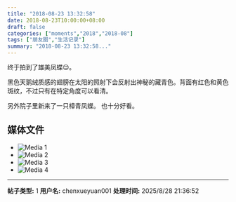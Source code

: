 ```yaml
---
title: "2018-08-23 13:32:58"
date: 2018-08-23T10:00:00+08:00
draft: false
categories: ["moments","2018","2018-08"]
tags: ["朋友圈","生活记录"]
summary: "2018-08-23 13:32:58..."
---
```


终于拍到了雄美凤蝶😌。

黑色天鹅绒质感的翅膀在太阳的照射下会反射出神秘的藏青色。背面有红色和黄色斑纹，不过只有在特定角度可以看清。

另外院子里新来了一只樟青凤蝶。
也十分好看。

## 媒体文件

- ![Media 1](/Moments/photos/2018-08-23/201808231332580.jpg)
- ![Media 2](/Moments/photos/2018-08-23/201808231332581.jpg)
- ![Media 3](/Moments/photos/2018-08-23/201808231332582.jpg)
- ![Media 4](/Moments/photos/2018-08-23/201808231332583.jpg)

---

**帖子类型:** 1
**用户名:** chenxueyuan001
**处理时间:** 2025/8/28 21:36:52